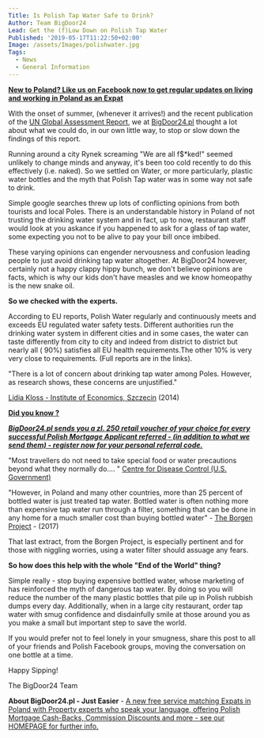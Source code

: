 ```yaml
---
Title: Is Polish Tap Water Safe to Drink?
Author: Team BigDoor24
Lead: Get the (f)Low Down on Polish Tap Water
Published: '2019-05-17T11:22:50+02:00'
Image: /assets/Images/polishwater.jpg
Tags:
  - News
  - General Information
---
```

[**New to Poland? Like us on Facebook now to get regular updates on living and working in Poland as an Expat**](https://www.facebook.com/bigdoor24/)

<div class="sharethis-inline-share-buttons"></div>

With the onset of summer, (whenever it arrives!) and the recent publication of the [UN Global Assessment Report](https://www.theguardian.com/environment/2019/may/06/human-society-under-urgent-threat-loss-earth-natural-life-un-report), we at [BigDoor24.pl](https://bigdoor24.pl/) thought a lot about what we could do, in our own little way, to stop or slow down the findings of this report.

Running around a city Rynek screaming "We are all f$*ked!" seemed unlikely to change minds and anyway, it's been too cold recently to do this effectively (i.e. naked). So we settled on Water, or more particularly, plastic water bottles and the myth that Polish Tap water was in some way not safe to drink.

Simple google searches threw up lots of conflicting opinions from both tourists and local Poles. There is an understandable history in Poland of not trusting the drinking water system and in fact, up to now, restaurant staff would look at you askance if you happened to ask for a glass of tap water, some expecting you not to be alive to pay your bill once imbibed.

These varying opinions can engender nervousness and confusion leading people to just avoid drinking tap water altogether. At BigDoor24 however, certainly not a happy clappy hippy bunch, we don't believe opinions are facts, which is why our kids don't have measles and we know homeopathy is the new snake oil.  

**So we checked with the experts.**

According to EU reports, Polish Water regularly and continuously meets and exceeds EU regulated water safety tests.  Different authorities run the drinking water system in different cities and in some cases, the water can taste differently from city to city and indeed from district to district but nearly all ( 90%) satisfies all EU health requirements.The other 10% is very very close to requirements. (Full reports are in the links).

"There is a lot of concern about drinking tap water among Poles. However, as research shows, these concerns are unjustified."

[Lidia Kloss - Institute of Economics, Szczecin](file:///C:/Users/johng/Downloads/UFJ_2014_3_3_4%20(1).pdf) (2014)

[**Did you know ?**](https://bigdoor24.pl/)

[_**BigDoor24.pl sends you a zl. 250 retail voucher of your choice for every successful Polish Mortgage Applicant referred - (in addition to what we send them) - register now for your personal referral code.**_](https://bigdoor24.pl/)

"Most travellers do not need to take special food or water precautions beyond what they normally do.... " [Centre for Disease Control (U.S. Government)](https://wwwnc.cdc.gov/travel/destinations/traveler/none/poland?s_cid=ncezid-dgmq-travel-single-001)

"However, in Poland and many other countries, more than 25 percent of bottled water is just treated tap water. Bottled water is often nothing more than expensive tap water run through a filter, something that can be done in any home for a much smaller cost than buying bottled water" - [The Borgen Project](https://borgenproject.org/reports-water-quality-in-poland/) - (2017)

That last extract, from the Borgen Project, is especially pertinent and for those with niggling worries, using a water filter should assuage any fears.

**So how does this help with the whole "End of the World" thing?**

Simple really - stop buying expensive bottled water, whose marketing of has reinforced the myth of dangerous tap water. By doing so you will reduce the number of the many plastic bottles that pile up in Polish rubbish dumps every day. Additionally, when in a large city restaurant, order tap water with smug confidence and disdainfully smile at those around you as you make a small but important step to save the world.

If you would prefer not to feel lonely in your smugness, share this post to all of your friends and Polish Facebook groups, moving the conversation on one bottle at a time.

Happy Sipping!

The BigDoor24 Team

**About BigDoor24.pl - Just Easier** - [A new free service matching Expats in Poland with Property experts who speak your language, offering Polish Mortgage Cash-Backs, Commission Discounts and more  - see our HOMEPAGE for further info.](https://bigdoor24.pl/)
